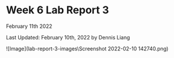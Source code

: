 # Week 6 Lab Report 3
February 11th 2022

Last Updated: February 10th, 2022 by Dennis Liang

![Image](lab-report-3-images\Screenshot 2022-02-10 142740.png)